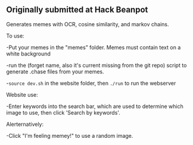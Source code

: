 Originally submitted at Hack Beanpot
-----------------------------------------------
Generates memes with OCR, cosine similarity, and markov chains.

To use:

  -Put your memes in the "memes" folder. Memes must contain text on a white background
  
  -run the (forget name, also it's current missing from the git repo) script to generate .chase files from your memes.
  
  -`source dev.sh` in the website folder, then `./run` to run the webserver
  
 Website use:
 
  -Enter keywords into the search bar, which are used to determine which image to use, then click 'Search by keywords'.
  
  Alerternatively:
  
  -Click "I'm feeling memey!" to use a random image.
